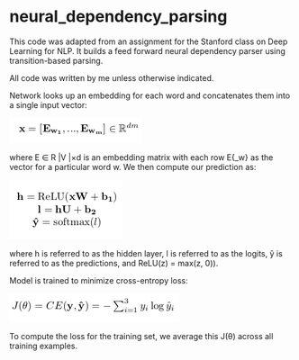 # neural_dependency_parsing
This code was adapted from an assignment for the Stanford class on Deep Learning for NLP. It builds a feed forward neural dependency parser using transition-based parsing. 

All code was written by me unless otherwise indicated. 

Network looks up an embedding for each word and concatenates them into a single input vector:

![embedding lookup](images/embedding_lookup.png)

where E ∈ R |V |×d is an embedding matrix with each row E{_w} as the vector for a particular word w. We then
compute our prediction as:

![compute prediction](images/compute_prediction.png)

where h is referred to as the hidden layer, l is referred to as the logits, ŷ is referred to as the predictions,
and ReLU(z) = max(z, 0)). 

Model is trained to minimize cross-entropy loss:

![loss](images/loss.png)

To compute the loss for the training set, we average this J(θ) across all training examples.
